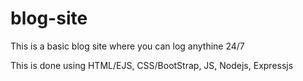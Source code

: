 # blog-site

This is a basic blog site where you can log anythine 24/7

This is done using HTML/EJS, CSS/BootStrap, JS, Nodejs, Expressjs
